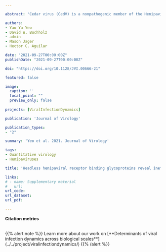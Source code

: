 ```yaml
---

abstract: 'Cedar virus (CedV) is a nonpathogenic member of the Henipavirus (HNV) genus of emerging viruses, which includes the deadly Nipah (NiV) and Hendra (HeV) viruses. CedV forms syncytia, a hallmark of henipaviral and paramyxoviral infections and pathogenicity. However, the intrinsic fusogenic capacity of CedV relative to NiV or HeV remains unquantified. HNV entry is mediated by concerted interactions between the attachment (G) and fusion (F) glycoproteins. Upon receptor binding by the HNV G head domain, a fusion-activating G stalk region is exposed and triggers F to undergo a conformational cascade that leads to viral entry or cell-cell fusion. Here, we demonstrate quantitatively that CedV is inherently significantly less fusogenic than NiV at equivalent G and F cell surface expression levels. We then generated and tested six headless CedV G mutants of distinct C-terminal stalk lengths, surprisingly revealing highly hyperfusogenic cell-cell fusion phenotypes 3- to 4-fold greater than wild-type CedV levels. Additionally, similarly to NiV, a headless HeV G mutant yielded a less pronounced hyperfusogenic phenotype compared to wild-type HeV. Further, coimmunoprecipitation and cell-cell fusion assays revealed heterotypic NiV/CedV functional G/F bidentate interactions, as well as evidence of HNV G head domain involvement beyond receptor binding or G stalk exposure. All evidence points to the G head/stalk junction being key to modulating HNV fusogenicity, supporting the notion that head domains play several distinct and central roles in modulating stalk domain fusion promotion. Further, this study exemplifies how CedV may help elucidate important mechanistic underpinnings of HNV entry and pathogenicity.'

authors: 
- Yao Yu Yeo
- David W. Buchholz
- admin
- Mason Jager 
- Hector C. Aguilar

date: "2021-09-27T00:00:00Z"
publishDate: "2021-09-27T00:00:00Z"

doi: "https://doi.org/10.1128/JVI.00666-21"

featured: false

image:
  caption: ''
  focal_point: ""
  preview_only: false
  
projects: [ViralInfectionDynamics]

publication: 'Journal of Virology'

publication_types:
- "2"

summary: 'Yeo et al. 2021. Journal of Virology'

tags:
- Quantitative virology
- Henipaviruses

title: 'Headless henipaviral receptor binding glycoproteins reveal inefficient Cedar virus fusion modulated by the head/stalk interface'

links:
# - name: Supplementary material
#   url: 
url_code: 
url_dataset: 
url_pdf: 

---
```


<!--Yeo Y.Y., Buchholz D.W., Gamble A., Jager M. and Aguilar H.C. (2021). Headless henipaviral receptor binding glycoproteins reveal inefficient Cedar virus fusion modulated by the head/stalk interface. *Journal of Virology* 95, e00666-21 -->

**Citation metrics**

<!-- For the Altmetric badge -->
<script type='text/javascript' src='https://d1bxh8uas1mnw7.cloudfront.net/assets/embed.js'></script>

<!-- Table with badges -->
<div class="row">
  <div class="col-12 col-lg-8">
    <div class="row">
      <div class="col-md-8">
      <!-- Dimensions badge -->
      <span class="__dimensions_badge_embed__" data-doi="10.1128/JVI.00666-21" data-hide-zero-citations="true" data-legend="hover-right" data-style="small_circle"></span><script async src="https://badge.dimensions.ai/badge.js" charset="utf-8"></script>
       </div>
       <div class="col-md-4">
       <!-- Altmetric badge -->
       <div data-badge-popover="right" data-badge-type="donut" data-doi="10.1128/JVI.00666-21" data-hide-less-than="10" class="altmetric-embed"></div>
       </div>
    </div>
  </div>
</div>

<br>
{{% alert note %}}
Learn more about our work on [**Determinants of viral infection dynamics across biological scales**](../../project/viralinfectiondynamics/) 
{{% /alert %}}
